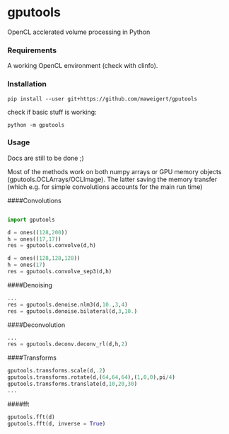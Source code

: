 # gputools

OpenCL acclerated volume processing in Python 

### Requirements 

A working OpenCL environment (check with clinfo).

### Installation

```
pip install --user git+https://github.com/maweigert/gputools
```
check if basic stuff is working:

```
python -m gputools
```

### Usage

Docs are still to be done ;)

Most of the methods work on both numpy arrays or GPU memory objects (gputools.OCLArrays/OCLImage). The latter saving the memory transfer (which e.g. for simple convolutions accounts for the main run time)

####Convolutions

```python

import gputools

d = ones((128,200))
h = ones((17,17))
res = gputools.convolve(d,h)

```

```python
d = ones((128,128,128))
h = ones(17)
res = gputools.convolve_sep3(d,h)

```

####Denoising

```python
...
res = gputools.denoise.nlm3(d,10.,3,4)
res = gputools.denoise.bilateral(d,3,10.)

```


####Deconvolution


```python
...
res = gputools.deconv.deconv_rl(d,h,2)
```


####Transforms
```python
gputools.transforms.scale(d,.2)
gputools.transforms.rotate(d,(64,64,64),(1,0,0),pi/4)
gputools.transforms.translate(d,10,20,30)
...
```

####fft

```python
gputools.fft(d)
gputools.fft(d, inverse = True)
```
